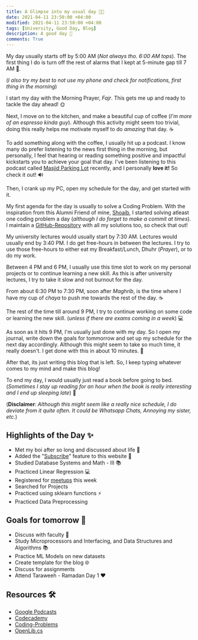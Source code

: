 ```yaml
---
title: A Glimpse into my usual day 👨‍🚀
date: 2021-04-11 23:50:00 +04:00
modified: 2021-04-11 23:50:00 +04:00
tags: [University, Good Day, Blog]
description: A good day 💛
comments: True
---
```


My day usually starts off by 5:00 AM (*Not always tho. 6:00 AM tops*). The first thing I do is turn off the rest of alarms that I kept at 5-minute gap till 7 AM 👀.

(*I also try my best to not use my phone and check for notifications, first thing in the morning*)

I start my day with the Morning Prayer, *Fajr*. This gets me up and ready to tackle the day ahead! 🌞

Next, I move on to the kitchen, and make a beautiful cup of coffee (*I'm more of an espresso kinda guy*). Although this activity might seem too trivial, doing this really helps me motivate myself to do *amazing* that day. ☕️

To add something along with the coffee, I usually hit up a podcast. I know many do prefer listening to the news first thing in the morning, but personally, I feel that hearing or reading something positive and impactful kickstarts you to achieve your goal that day. I've been listening to this podcast called [Masjid Parking Lot](https://podcasts.google.com/feed/aHR0cHM6Ly9mZWVkcy5zb3VuZGVyLmZtLzU1OTEvcnNzLnhtbA?sa=X&ved=2ahUKEwj4x8yA_fbvAhUT0YUKHfNpDUIQ9sEGegQIARAD) recently, and I personally **love it!** So check it out! 🔊

Then, I crank up my PC, open my schedule for the day, and get started with it.

My first agenda for the day is usually to solve a Coding Problem. With the inspiration from this Alumni Friend of mine, [Shoaib](https://github.com/Mohammed-Shoaib), I started solving atleast one coding problem a day (*although I do forget to make a commit at times*). I maintain a [GitHub-Repository](https://github.com/abxhr/Coding-Problems) with all my solutions too, so check that out!

My university lectures would usually start by 7:30 AM. Lectures would usually end by 3:40 PM. I do get free-hours in between the lectures. I try to use those free-hours to either eat my Breakfast/Lunch, Dhuhr (*Prayer*), or to do my work.

Between 4 PM and 6 PM, I usually use this time slot to work on my personal projects or to continue learning a new skill. As this is after university lectures, I try to take it slow and not burnout for the day.

From about 6:30 PM to 7:30 PM, soon after *Maghrib*, is the time where I have my cup of *chaya* to push me towards the rest of the day. ☕️

The rest of the time till around 9 PM, I try to continue working on some code or learning the new skill. (*unless if there are exams coming in a week*) 💻

As soon as it hits 9 PM, I'm usually just done with my day. So I open my journal, write down the goals for tommorrow and set up my schedule for the next day accordingly. Although this might seem to take so much time, it really doesn't. I get done with this in about 10 minutes. 💯

After that, its just writing this blog that is left. So, I keep typing whatever comes to my mind and make this blog!

To end my day, I would usually just read a book before going to bed. (*Sometimes I stay up reading for an hour when the book is really interesting and I end up sleeping late*) 📖

(**Disclaimer**: *Although this might seem like a really nice schedule, I do deviate from it quite often. It could be Whatsapp Chats, Annoying my sister, etc.*) 

## Highlights of the Day ✨
- Met my boi after so long and discussed about life 💭
- Added the "[Subscribe](https://abxhr-learning.vercel.app/subscribe/)" feature to this website 🎉
- Studied Database Systems and Math - III 📚
- Practiced Linear Regression 💻
- Registered for [meetups](https//meetup.com) this week
- Searched for Projects
- Practiced using sklearn functions ⚡️
- Practiced Data Preprocessing

## Goals for tomorrow 📝
- Discuss with faculty 💭
- Study Microprocessors and Interfacing, and Data Structures and Algorithms 📚
- Practice ML Models on new datasets
- Create template for the blog 🌐
- Discuss for assignments
- Attend Taraweeh - Ramadan Day 1 ❤️

## Resources 🛠
- [Google Podcasts](https://podcasts.google.com/)
- [Codecademy](https://www.codecademy.com)
- [Coding-Problems](https://github.com/abxhr/Coding-Problems)
- [OpenLib.cs](https://github.com/acmbpdc/openlib.cs)

